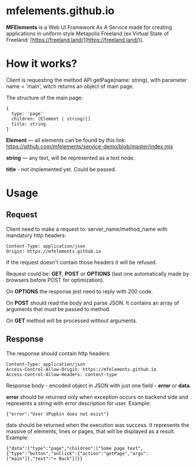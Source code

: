 # mfelements.github.io

**MFElements** is a Web UI Framework As A Service made for creating applications in uniform style Metapolis Freeland (ex Virtual State of Freeland: [https://freeland.land/](https://freeland.land/)).

# How it works?

Client is requesting the method API getPage(name: string), with parameter name = 'main', witch returns an object of main page.

The structure of the main page:
```
{
  type: 'page'
  children: (Element | string)[]
  title: string
}
```

**Element** — all elements can be found by this link: https://github.com/mfelements/service-demo/blob/master/index.mjs

**string** — any text, will be represented as a text node.

**title** - not implemented yet. Could be passed.

# Usage

## Request

Client need to make a request to: server_name/method_name with mandatory http headers:
```
Content-Type: application/json
Origin: https://mfelements.github.io
```

If the request doesn't contain those headers it will be refused.

Request could be: **GET**, **POST** or **OPTIONS** (last one automatically made by browsers before POST for optimization).

On **OPTIONS** the response jest need to reply with 200 code.

On **POST** should read the body and parse JSON. It contains an array of arguments that must be passed to method.

On **GET** method will be processed without arguments.

## Response

The response should contain http headers:
```
Content-Type: application/json
Access-Control-Allow-Origin: https://mfelements.github.io
Access-Control-Allow-Headers: content-type
```

Response body - encoded object in JSON with just one field - **error** or **data**.

**error** should be returned only when exception occurs on backend side and represents a string with error description for user. Example:

`{"error":"User VPupkin does not exist"}`

data should be returned when the execution was success. It represents the massive of elements, lines or pages, that will be displayed as a result. Example:

`{"data":{"type":"page","children":["Some page text",{"type":"button","onClick":{"action":"getPage","args":["main"]},"text":"⬅️ Back"}]}}`
